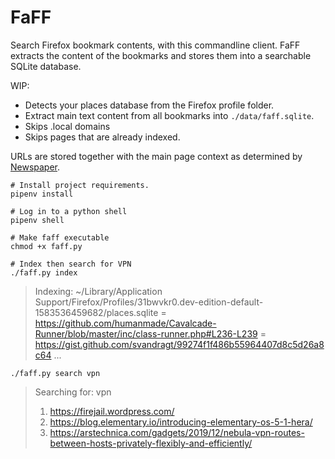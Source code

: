 # FaFF
Search Firefox bookmark contents, with this commandline client. FaFF extracts the content of the bookmarks and stores them into a searchable SQLite database.

WIP:

 * Detects your places database from the Firefox profile folder.
 * Extract main text content from all bookmarks into `./data/faff.sqlite`.
 * Skips .local domains
 * Skips pages that are already indexed.

URLs are stored together with the main page context as determined by [Newspaper](https://github.com/codelucas/newspaper).

```
# Install project requirements.
pipenv install

# Log in to a python shell
pipenv shell

# Make faff executable
chmod +x faff.py

# Index then search for VPN
./faff.py index
```
> Indexing:  ~/Library/Application Support/Firefox/Profiles/31bwvkr0.dev-edition-default-1583536459682/places.sqlite
>= https://github.com/humanmade/Cavalcade-Runner/blob/master/inc/class-runner.php#L236-L239
>= https://gist.github.com/svandragt/99274f1f486b55964407d8c5d26a8c64
> ...

```
./faff.py search vpn
```
>Searching for: vpn
>1) https://firejail.wordpress.com/
>2) https://blog.elementary.io/introducing-elementary-os-5-1-hera/
>3) https://arstechnica.com/gadgets/2019/12/nebula-vpn-routes-between-hosts-privately-flexibly-and-efficiently/
```

